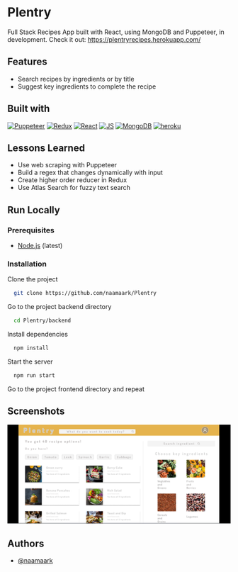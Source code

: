 

# Plentry
Full Stack Recipes App built with React, using MongoDB and Puppeteer, in development. Check it out: https://plentryrecipes.herokuapp.com/

## Features

- Search recipes by ingredients or by title
- Suggest key ingredients to complete the recipe



## Built with


[![Puppeteer](https://img.shields.io/badge/-%20Puppeteer-blue?logo=puppeteer&logoColor=white)](https://github.com/puppeteer/puppeteer)
[![Redux](https://img.shields.io/badge/Redux-593D88?style=fflat-square&logo=redux&logoColor=white)](https://redux.js.org/)
[![React](https://img.shields.io/badge/-React-61DAFB?style=flat-square&logo=react&logoColor=white)](https://reactjs.org/)
[![JS](https://img.shields.io/badge/-JavaScript-F7DF1E?style=flat-square&logo=javascript&logoColor=black)](https://www.javascript.com/)
[![MongoDB](https://img.shields.io/badge/-%20MongoDB-lightgrey?logo=mongodb)](https://www.mongodb.com/)
[![heroku](https://img.shields.io/badge/-Heroku-blue?color=blueviolet&logo=heroku)](https://id.heroku.com/)


## Lessons Learned

* Use web scraping with Puppeteer
* Build a regex that changes dynamically with input
* Create higher order reducer in Redux
* Use Atlas Search for fuzzy text search


## Run Locally
### Prerequisites

- [Node.js](https://nodejs.org/en/) (latest)

### Installation
Clone the project

```bash
  git clone https://github.com/naamaark/Plentry
```

Go to the project backend directory

```bash
  cd Plentry/backend
```

Install dependencies

```bash
  npm install
```

Start the server

```bash
  npm run start
```
Go to the project frontend directory and repeat

## Screenshots

<p><img src="./Screenshot Plentry.png"/></p>


## Authors

- [@naamaark](https://github.com/naamaark)

